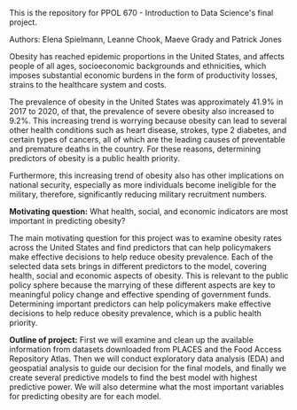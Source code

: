 This is the repository for PPOL 670 - Introduction to Data Science's final project.

Authors: Elena Spielmann, Leanne Chook, Maeve Grady and Patrick Jones

Obesity has reached epidemic proportions in the United States, and affects people of all ages, socioeconomic backgrounds and ethnicities, which imposes substantial economic burdens in the form of productivity losses, strains to the healthcare system and costs. 

The prevalence of obesity in the United States was approximately 41.9% in 2017 to 2020, of that, the prevalence of severe obesity also increased to 9.2%. This increasing trend is worrying because obesity can lead to several other health conditions such as heart disease, strokes, type 2 diabetes, and certain types of cancers, all of which are the leading causes of preventable and premature deaths in the country. For these reasons, determining predictors of obesity is a public health priority. 

Furthermore, this increasing trend of obesity also has other implications on national security, especially as more individuals become ineligible for the military, therefore, significantly reducing military recruitment numbers. 

**Motivating question:**
What health, social, and economic indicators are most important in predicting obesity?

The main motivating question for this project was to examine obesity rates across the United States and find predictors that can help policymakers make effective decisions to help reduce obesity prevalence. Each of the selected data sets brings in different predictors to the model, covering health, social and economic aspects of obesity. This is relevant to the public policy sphere because the marrying of these different aspects are key to meaningful policy change and effective spending of government funds. Determining important predictors can help policymakers make effective decisions to help reduce obesity prevalence, which is a public health priority.

**Outline of project:**
First we will examine and clean up the available information from datasets downloaded from PLACES and the Food Access Repository Atlas. Then we will conduct exploratory data analysis (EDA) and geospatial analysis to guide our decision for the final models, and finally we create several predictive models to find the best model with highest predictive power. We will also determine what the most important variables for predicting obesity are for each model.

